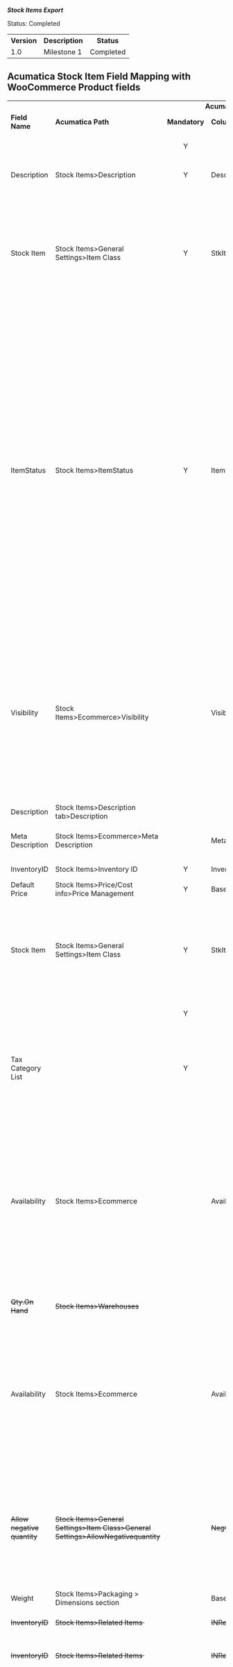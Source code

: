 ***Stock Items Export***
<p>Status: Completed</p>
<table>
<tbody>
<tr>
<th>Version</th>
<th>Description</th>
<th>Status</th></tr>
<tr>
<td>1.0</td>
<td>Milestone 1</td>
<td>Completed</td></tr></tbody></table>
<p><ac:structured-macro ac:macro-id="dd2f8854-9b46-4e89-978c-fb4db514818a" ac:name="toc" ac:schema-version="1" /></p>
<h2>Acumatica Stock Item Field Mapping with WooCommerce Product fields</h2>
<table>
<tbody>
<tr>
<td class="highlight-grey" colspan="7" data-highlight-colour="grey" style="text-align: center;"><strong>Acumatica (Source)</strong></td>
<td class="highlight-grey" colspan="3" data-highlight-colour="grey"><strong>WooCommerce (Target)</strong></td></tr>
<tr>
<td class="highlight-grey" data-highlight-colour="grey"><strong>Field Name</strong></td>
<td class="highlight-grey" colspan="1" data-highlight-colour="grey"><strong>Acumatica Path</strong></td>
<td class="highlight-grey" colspan="1" data-highlight-colour="grey"><strong>Mandatory</strong></td>
<td class="highlight-grey" data-highlight-colour="grey"><strong>Column Name</strong></td>
<td class="highlight-grey" colspan="1" data-highlight-colour="grey"><strong>Data Access Class</strong></td>
<td class="highlight-grey" data-highlight-colour="grey"><strong>Framework</strong></td>
<td class="highlight-grey" data-highlight-colour="grey"><strong>Comment <span style="color: rgb(68,68,68);">(Acu-&gt;Woo)</span></strong></td>
<td class="highlight-grey" data-highlight-colour="grey"><strong>Field Name</strong></td>
<td class="highlight-grey" data-highlight-colour="grey"><strong>Value Example</strong></td>
<td class="highlight-grey" colspan="1" data-highlight-colour="grey"><strong>WC Path</strong></td></tr>
<tr>
<td>&nbsp;</td>
<td colspan="1">&nbsp;</td>
<td colspan="1" style="text-align: center;">Y</td>
<td>&nbsp;</td>
<td colspan="1">&nbsp;</td>
<td>&nbsp;</td>
<td>Product ID is generated by WooCommerce</td>
<td>id</td>
<td>794</td>
<td colspan="1">Not visible in the interface</td></tr>
<tr>
<td>Description</td>
<td colspan="1"><span>Stock Items&gt;Description</span></td>
<td colspan="1" style="text-align: center;">Y</td>
<td>Descr</td>
<td colspan="1"><span>InventoryItem</span></td>
<td>&nbsp;</td>
<td>Description in Summary area</td>
<td>name</td>
<td>Premium Quality</td>
<td colspan="1">Products-&gt; Product Name</td></tr>
<tr>
<td>Stock Item</td>
<td colspan="1"><span>Stock Items&gt;General Settings&gt;Item Class</span></td>
<td colspan="1" style="text-align: center;">Y</td>
<td>StkItem</td>
<td colspan="1">INItemClass</td>
<td>Stock Items&gt;Item Class</td>
<td>
<p>In ItemClass-&gt; Stock item Boolean= True AND Item type = Finished Good -&gt; In WooCom Product type = simple product</p>
<p><em>{In M1 consider only simple products in WooCommerce}</em></p></td>
<td><span>type</span></td>
<td>simple</td>
<td colspan="1">Products-&gt; Product Data</td></tr>
<tr>
<td>ItemStatus</td>
<td colspan="1"><span>Stock Items&gt;ItemStatus</span></td>
<td colspan="1" style="text-align: center;">Y</td>
<td><span>ItemStatus</span></td>
<td colspan="1">InventoryItem</td>
<td>Stock Items&gt;ItemStatus</td>
<td>
<ul>
<li>If Acumatica Status = Active -&gt; In WC Status = Published</li>
<li>If Acumatica Status = Inactive/No Sale/No Purchases/ No Request/ Marked for deletion -&gt; In WC Status = Draft<br /><em>{WooCommerce &quot;Pending Review&quot; status not considering}</em></li></ul>
<p><strong><em>&lt;Clarification- QA&gt;</em></strong></p>
<p><em>The Availability is depend with the status of the product? What would be the relationship between the status with availability and the visibility.</em></p>
<p><em>&lt;Please refer <ac:link><ri:page ri:content-title="Stock Item Entity" /></ac:link>&gt;</em></p></td>
<td>status</td>
<td>publish</td>
<td colspan="1">Products-&gt; Publish-&gt; Status</td></tr>
<tr>
<td>Visibility</td>
<td colspan="1"><span>Stock Items&gt;Ecommerce&gt;Visibility</span></td>
<td colspan="1" style="text-align: center;">&nbsp;</td>
<td>Visibility</td>
<td colspan="1">InventoryItem</td>
<td>Stock Items&gt;Visibility</td>
<td>
<p><span>In Acumatica Visibility = Visible-&gt; In WC <span>Catalog</span><span> visibility</span> = <span style="color: rgb(60,67,74);">Shop and search results</span></span></p>
<p>In Acumatica Visibility = Featured -&gt; In WC <span>Catalog</span><span> visibility</span><span> = </span><span style="color: rgb(60,67,74);">Shop and search results AND </span>Featured Boolean = True</p>
<p><span>In Acumatica Visibility = Invisible-&gt; In WC Catalog visibility = Hidden</span></p></td>
<td>featured</td>
<td>FALSE</td>
<td colspan="1">Product-&gt; Publish</td></tr>
<tr>
<td>Description</td>
<td colspan="1"><span>Stock Items&gt;Description tab&gt;Description</span></td>
<td colspan="1" style="text-align: center;">&nbsp;</td>
<td>&nbsp;</td>
<td colspan="1">&nbsp;</td>
<td>Stock Items&gt;Description</td>
<td>&nbsp;</td>
<td>description</td>
<td>&nbsp;</td>
<td colspan="1">Product-&gt; Description</td></tr>
<tr>
<td>Meta Description</td>
<td colspan="1"><span>Stock Items&gt;Ecommerce&gt;Meta Description</span></td>
<td colspan="1" style="text-align: center;">&nbsp;</td>
<td>MetaDescription</td>
<td colspan="1">InventoryItem</td>
<td>Stock Items&gt;Meta Description</td>
<td>&nbsp;</td>
<td>short_description</td>
<td>&nbsp;</td>
<td colspan="1">Product-&gt; Product short description</td></tr>
<tr>
<td>InventoryID</td>
<td colspan="1"><span>Stock Items&gt;Inventory ID</span></td>
<td colspan="1" style="text-align: center;">Y</td>
<td>InventoryCD</td>
<td colspan="1">InventoryItem</td>
<td>Stock Items&gt;Inventory ID</td>
<td>&nbsp;</td>
<td>sku</td>
<td>&nbsp;</td>
<td colspan="1">Product-&gt; Inventory</td></tr>
<tr>
<td>Default Price</td>
<td colspan="1"><span>Stock Items&gt;Price/Cost info&gt;Price Management</span></td>
<td colspan="1" style="text-align: center;">Y</td>
<td>BasePrice</td>
<td colspan="1">InventoryItem</td>
<td>Stock Items&gt;DefaultPrice</td>
<td><em> {M1 Consider only default price}</em></td>
<td>regular_price</td>
<td>21.99</td>
<td colspan="1">Product-&gt; General</td></tr>
<tr>
<td>Stock Item</td>
<td colspan="1"><span>Stock Items&gt;General Settings&gt;Item Class</span></td>
<td colspan="1" style="text-align: center;">Y</td>
<td>StkItem</td>
<td colspan="1"><span>INItemClass</span></td>
<td>Stock Items&gt;Item Class</td>
<td>
<p>In ItemClass-&gt; Stock item Boolean=True means it is a stock item then in WC Virtual Boolean should =False&nbsp;</p>
<p><em>{Virtual items will consider in M2}</em></p></td>
<td>virtual</td>
<td>FALSE</td>
<td colspan="1">Product-&gt; Virtual</td></tr>
<tr>
<td>
<p>&nbsp;</p></td>
<td colspan="1">&nbsp;</td>
<td colspan="1" style="text-align: center;">Y</td>
<td>&nbsp;</td>
<td colspan="1">&nbsp;</td>
<td>&nbsp;</td>
<td><strong><em>[Default value = TAXABLE]</em></strong></td>
<td>tax_status</td>
<td>taxable</td>
<td colspan="1">Product-&gt; General</td></tr>
<tr>
<td><span>Tax Category List</span></td>
<td colspan="1">&nbsp;</td>
<td colspan="1" style="text-align: center;">Y</td>
<td>&nbsp;</td>
<td colspan="1">&nbsp;</td>
<td>&nbsp;</td>
<td>
<p><em>Tax Class can be mapped using the Substitution Lists</em><strong><em><span>. </span></em></strong><em>if not</em></p>
<p><strong><em><span>&nbsp;</span></em></strong><strong><em>[Default value = Standard] </em></strong><em>will apply</em></p></td>
<td><span>tax_class</span></td>
<td>Standard rate</td>
<td colspan="1"><span>Product-&gt; General</span></td></tr>
<tr>
<td>Availability</td>
<td colspan="1">Stock Items&gt;Ecommerce</td>
<td colspan="1">&nbsp;</td>
<td>Availability</td>
<td colspan="1">InventoryItem</td>
<td>Stock Items&gt;Availability</td>
<td>
<ul>
<li>If &quot;Set as Available (Track Qty)&quot; -&gt; In Inventory tab-&gt; Manage Stock Boolean = True</li>
<li>If &quot;Set as Available (Don&rsquo;t Track Qty)&quot; -&gt; In Inventory tab-&gt; Manage Stock Boolean = False<br />{Default value false}</li></ul>[Inventory configuration default value can be setup]</td>
<td>manage_stock</td>
<td>FALSE</td>
<td colspan="1">Product-&gt; Inventory</td></tr>
<tr>
<td><s>Qty.On Hand</s></td>
<td colspan="1"><s>Stock Items&gt;Warehouses</s></td>
<td colspan="1" style="text-align: center;">&nbsp;</td>
<td>&nbsp;</td>
<td colspan="1">&nbsp;</td>
<td>&nbsp;</td>
<td><em>{Will be handled in M2 Product Availability entity}</em></td>
<td><s>stock_quantity</s></td>
<td>&nbsp;</td>
<td colspan="1">&nbsp;</td></tr>
<tr>
<td>Availability</td>
<td colspan="1">Stock Items&gt;Ecommerce</td>
<td colspan="1">&nbsp;</td>
<td>Availability</td>
<td colspan="1">InventoryItem</td>
<td>Stock Items&gt;Availability</td>
<td>
<ul>
<li>
<p>In Acumatica, If &quot;Set as Available (Don&rsquo;t Track Qty)&quot; -&gt; In WooCom Inventory tab-&gt; Manage Stock Boolean = False AND In Inventory tab-&gt; Stock Status dropdown = In Stock<br />[Default value = in stock]</p></li></ul></td>
<td>stock_status</td>
<td>instock</td>
<td colspan="1">Product-&gt; Inventory</td></tr>
<tr>
<td><s>Allow negative quantity</s></td>
<td colspan="1"><s>Stock Items&gt;General Settings&gt;Item Class&gt;General Settings&gt;AllowNegativequantity</s></td>
<td colspan="1" style="text-align: center;">&nbsp;</td>
<td><s>NegQty</s></td>
<td colspan="1">&nbsp;</td>
<td>&nbsp;</td>
<td>
<ul>
<li><s>If &quot;Allow Negative Quantity&quot; = False -&gt; Allow Back orders dropdown = No</s></li>
<li><s>If &quot;Allow Negative Quantity&quot; = True -&gt; Allow Back orders dropdown = Yes</s></li></ul></td>
<td><s>backorders</s></td>
<td><s>no</s></td>
<td colspan="1">&nbsp;</td></tr>
<tr>
<td>Weight</td>
<td colspan="1"><span>Stock Items&gt;Packaging &gt; Dimensions section</span></td>
<td colspan="1" style="text-align: center;">&nbsp;</td>
<td>BaseItemWeight</td>
<td colspan="1">InventoryItem</td>
<td>&nbsp;</td>
<td>&nbsp;</td>
<td>weight</td>
<td>&nbsp;</td>
<td colspan="1"><span>Product-&gt; Shipping</span></td></tr>
<tr>
<td><s>InventoryID</s></td>
<td colspan="1"><s>Stock Items&gt;Related Items&nbsp;</s></td>
<td colspan="1" style="text-align: center;">&nbsp;</td>
<td><s>INRelatedInventory</s></td>
<td colspan="1">&nbsp;</td>
<td><s><span>Stock Items&gt;InventoryID</span></s></td>
<td><s>In Related Items, Filter to Relations=Up-Sell</s></td>
<td><s>upsell_ids ****</s></td>
<td>&nbsp;</td>
<td colspan="1">&nbsp;</td></tr>
<tr>
<td><s>InventoryID</s></td>
<td colspan="1"><s>Stock Items&gt;Related Items&nbsp;</s></td>
<td colspan="1" style="text-align: center;">&nbsp;</td>
<td><s>INRelatedInventory</s></td>
<td colspan="1">&nbsp;</td>
<td><s><span>Stock Items&gt;InventoryID</span></s></td>
<td><s>In Related Items, Filter to Relations=Cross-Sell</s></td>
<td><s>cross_sell_ids</s></td>
<td>&nbsp;</td>
<td colspan="1">&nbsp;</td></tr>
<tr>
<td>&nbsp;</td>
<td colspan="1">&nbsp;</td>
<td colspan="1" style="text-align: center;">&nbsp;</td>
<td>&nbsp;</td>
<td colspan="1">&nbsp;</td>
<td>&nbsp;</td>
<td>
<p>Sales categories should sync beforehand, otherwise <strong><em>Uncategorized </em></strong>will pick from WooCommerce side.</p>
<p><strong><em> Inventory configuration default value can be setup </em></strong></p></td>
<td>categories</td>
<td>&nbsp;</td>
<td colspan="1"><span>Product-&gt; Product Categories</span></td></tr>
<tr>
<td>Search Keywords</td>
<td colspan="1"><span>Stock Items&gt;Ecommerce</span></td>
<td colspan="1" style="text-align: center;">&nbsp;</td>
<td>SearchKeywords</td>
<td colspan="1">InventoryItem</td>
<td>&nbsp;</td>
<td>&nbsp;</td>
<td>tags</td>
<td>&nbsp;</td>
<td colspan="1"><span>Product-&gt; Product tags</span></td></tr>
<tr>
<td><s>URL (Image)</s></td>
<td colspan="1"><s><span>Stock Items&gt;Ecommerce</span></s></td>
<td colspan="1" style="text-align: center;">&nbsp;</td>
<td><s>Media URLs</s></td>
<td colspan="1"><s>InventoryItem</s></td>
<td>&nbsp;</td>
<td><em>{Will be handled in M3}</em></td>
<td><s>images</s></td>
<td>&nbsp;</td>
<td colspan="1"><s><span>Product-&gt; Product image</span></s></td></tr>
<tr>
<td><s>InventoryID</s></td>
<td colspan="1"><s>Stock Items&gt;Related Items&nbsp;</s></td>
<td colspan="1" style="text-align: center;">&nbsp;</td>
<td><s>INRelatedInventory</s></td>
<td colspan="1">&nbsp;</td>
<td>&nbsp;</td>
<td><s>In Related Items, Filter to Relations=Related</s></td>
<td><s>grouped_products</s></td>
<td>&nbsp;</td>
<td colspan="1">&nbsp;</td></tr></tbody></table>
<p><s>Stock Items&gt;Related Items&nbsp;</s></p>
<p>**** Since the related Items concept will be changed in 2021r2, that has not considered in this mapping.</p>
<p>&nbsp;</p>
<p><span style="font-size: 20.0px;">Acumatica Stock Item and Item Type mapping with Woo Commerce Product type</span></p>
<p><span style="font-size: 20.0px;">&nbsp;</span>In WooCommerce four product types are using. In Acumatica those product types will be mapped as follows, in M1 only Product type = &quot;Simple Products&quot; will be exported.&nbsp;</p>
<table>
<tbody>
<tr>
<td class="highlight-grey" data-highlight-colour="grey">
<p><strong>Acumatica</strong></p></td>
<td class="highlight-grey" data-highlight-colour="grey">
<p><strong>WooCommerce Product type**</strong></p></td></tr>
<tr>
<td>
<p>In the Item class, &ldquo;Stock item&rdquo; = True and &ldquo;Item type&rdquo; = Finished Good</p></td>
<td>
<p>Simple Product</p></td></tr>
<tr>
<td>
<p><s>In the Item class, &ldquo;Stock item&rdquo; = True and &ldquo;Item type&rdquo; = Component Part</s></p></td>
<td>
<p><s>Grouped Product</s></p></td></tr>
<tr>
<td>
<p><s>In the Item class, &ldquo;Stock item&rdquo; = True and &ldquo;Item type&rdquo; = Subassembly</s></p></td>
<td>
<p><s>External/Affiliate Product</s></p></td></tr>
<tr>
<td>
<p><s>Template Item</s></p></td>
<td>
<p><s>Variable Product</s></p></td></tr></tbody></table>
<p>** In Acumatica Item Class, if &ldquo;Stock Item&rdquo; Boolean = False, those products will be mapped as &ldquo;Virtual&rdquo; = true, in WooCommerce.</p>
<p>&nbsp;</p>
<h2>Acumatica Item Status mapping with WooCommerce Item Status</h2>
<p>In milestone 1, Product status will be handled as follows,</p>
<table>
<tbody>
<tr>
<td class="highlight-grey" data-highlight-colour="grey">
<p><strong>Acumatica </strong></p></td>
<td class="highlight-grey" data-highlight-colour="grey">
<p><strong>WooCommerce Item Status</strong></p></td></tr>
<tr>
<td>
<p>Item Status = &ldquo;Active&rdquo;</p></td>
<td>
<p>Status = &ldquo;Published&rdquo;</p></td></tr>
<tr>
<td>
<p>Item Status = &ldquo;Inactive&rdquo;/ &ldquo;No Sale&rdquo;/ &ldquo;No Purchases&rdquo;/ &ldquo;No Request&rdquo;/ &ldquo;Marked for deletion&rdquo;</p></td>
<td>
<p>Status = &ldquo;Draft&rdquo;</p></td></tr></tbody></table>
